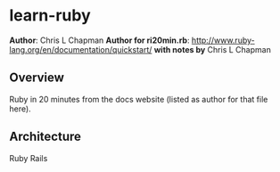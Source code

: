 # learn-ruby

**Author**: Chris L Chapman
**Author for ri20min.rb**: http://www.ruby-lang.org/en/documentation/quickstart/
**with notes by** Chris L Chapman
## Overview

Ruby in 20 minutes from the docs website (listed as author for that file here).

## Architecture

Ruby
Rails
